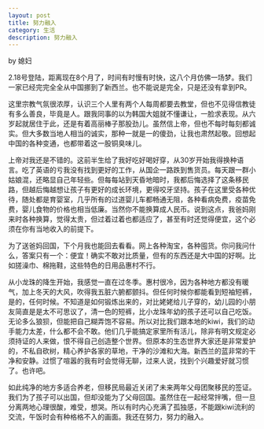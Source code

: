```yaml
---
layout: post
title: 努力融入
category: 生活
description: 努力融入
---
```


by 媳妇

2.18号登陆，距离现在8个月了，时间有时慢有时快，这八个月仿佛一场梦。我们一家已经完完全全从中国挪到了新西兰。也不能说是完全，只是还没有拿到PR。

这里宗教气氛很浓厚，认识三个人里有两个人每周都要去教堂，但也不见得信教徒有多么善良，毕竟是人。跟我同事的以为韩国大姐就不懂谦让，一脸求表现。从六岁起就居住于此，还是有着高丽棒子那股劲儿。虽然信上帝，但也不每时每刻都诚实。但大多数当地人相当的诚实，那种一就是一的傻劲，让我也肃然起敬。回想起中国的各种变通，也都带着这一股铜臭味儿。

上帝对我还是不错的。这前半生给了我好吃好喝好穿，从30岁开始我得换种语言。吃了英语的亏我没有找到更好的工作，从国企一路跌到售货员。每天跟一群小姑娘混，还略显自己年轻些。但每每站到天昏地暗时，我都后悔选择了这条移民路，但越后悔越想让孩子有更好的成长环境，更得咬牙坚持。孩子在这里受各种优待，随处都是育婴室，几乎所有的过道婴儿车都畅通无阻，各种看病免费，疫苗免费，婴儿食物的价格也相当低廉。当然你不能换算成人民币。说到这点，我爸妈刚来时各种换算，觉得太贵，但过着过着也都适应了，甚至有时还觉得便宜，这个必须在你有当地收入的前提下。

为了送爸妈回国，下个月我也能回去看看。网上各种淘宝，各种囤货。你问我问什么，答案只有一个：便宜！确实不敢对比质量，但有的东西还是大中国的好啊。比如搓澡巾、棉拖鞋，这些特色的日用品惠村不行。

从小龙珠的降生开始，我感觉一直在过冬季。惠村很冷，因为各种地方都没有暖气，加上冬天的大风，吹得我五脏六腑都颤抖。但任何时候你都能看到短袖短裤，是的，任何时候。不知道是如何锻炼出来的，对比姥姥给儿子穿的，幼儿园的小朋友简直是是太不可思议了，清一色的短裤，比小龙珠年幼的孩子还可以自己吃饭。无论多么狼狈，但能把自己糊弄饱不容易。所以对比我们跟本地的kiwi，我们的动手能力太差，什么都不会不敢。他们几乎能搞定家里所有活儿，除非有明文规定必须持证的人来做，恨不得自己创造整个世界。但原本的生态世界大家还是非常爱护的，不私自砍树，精心养护各家的草地，干净的沙滩和大海。新西兰的蓝非常的干净和安静。过惯了喧嚣的我有时会觉得无聊，过来人说，找到个兴趣爱好就习惯了。也许吧。

如此纯净的地方多适合养老，但移民局最近关闭了未来两年父母团聚移民的签证。我们为了孩子可以出国，但却没能为了父母回国。虽然住在一起经常拌嘴，但一旦分离两地心理很酸，难受，想哭。所以有时内心充满了孤独感，不能跟kiwi流利的交流，午饭时会有种格格不入的画面。我还在努力，努力的融入。